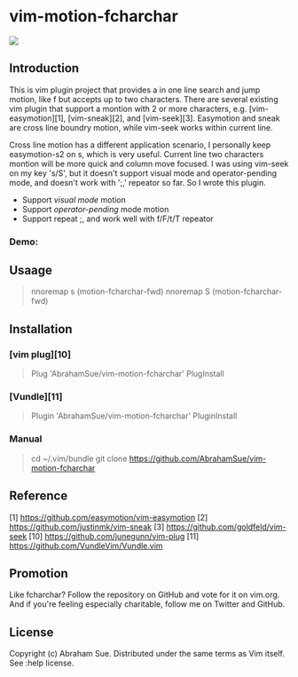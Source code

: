 vim-motion-fcharchar
====================

<img src="https://raw.githubusercontent.com/AbrahamSue/vim-motion-fcharchar/master/profile.png">

## Introduction
  This is vim plugin project that provides a in one line search and jump motion, like f but accepts up to two characters. There are several existing vim plugin that support a montion with 2 or more characters, e.g. [vim-easymotion][1], [vim-sneak][2], and [vim-seek][3]. Easymotion and sneak are cross line boundry motion, while vim-seek works within current line. 

  Cross line motion has a different application scenario, I personally keep easymotion-s2 on <Leader>s, which is very useful. Current line two characters montion will be more quick and column move focused. I was using vim-seek on my key 's/S', but it doesn't support visual mode and operator-pending mode, and doesn't work with ';,' repeator so far. So I wrote this plugin.

  * Support *visual mode* motion
  * Support *operator-pending* mode motion
  * Support repeat ;, and work well with f/F/t/T repeator

###  Demo:
   

## Usaage

> nnoremap s <Plug>(motion-fcharchar-fwd)
> nnoremap S <Plug>(motion-fcharchar-fwd)

## Installation

### [vim plug][10]
> Plug 'AbrahamSue/vim-motion-fcharchar'
> PlugInstall


### [Vundle][11]
> Plugin 'AbrahamSue/vim-motion-fcharchar'
> PluginInstall

### Manual
> cd ~/.vim/bundle
> git clone https://github.com/AbrahamSue/vim-motion-fcharchar

## Reference

[1] https://github.com/easymotion/vim-easymotion
[2] https://github.com/justinmk/vim-sneak
[3] https://github.com/goldfeld/vim-seek
[10] https://github.com/junegunn/vim-plug
[11] https://github.com/VundleVim/Vundle.vim

## Promotion

Like fcharchar? Follow the repository on GitHub and vote for it on vim.org. And if you're feeling especially charitable, follow me on Twitter and GitHub.

## License

Copyright (c) Abraham Sue. Distributed under the same terms as Vim itself. See :help license.


